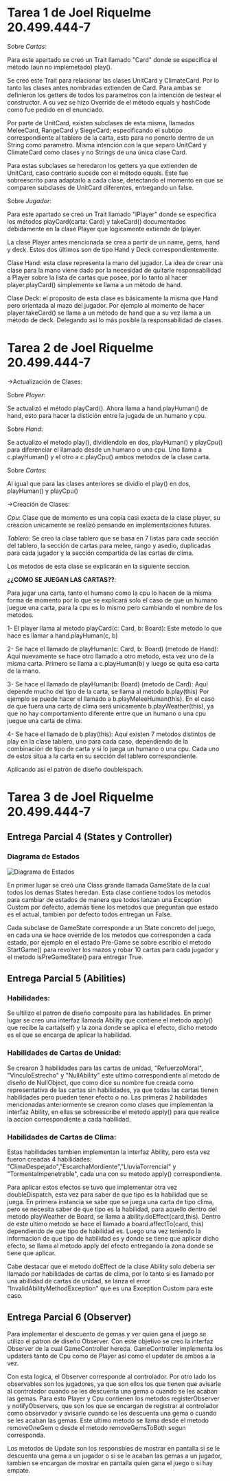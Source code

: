 # Tarea 1 de Joel Riquelme 20.499.444-7

Sobre *Cartas*:

Para este apartado se creó un Trait llamado "Card" donde se especifica el método (aún no implemetado) play().

Se creó este Trait para relacionar las clases UnitCard y ClimateCard. Por lo tanto las clases antes nombradas extienden de Card. 
Para ambas se definieron los getters de todos los parametros con la intención de testear el constructor. A su vez se hizo Override de el método equals y hashCode como fue pedido en el enunciado.

Por parte de UnitCard, existen subclases de esta misma, llamados MeleeCard, RangeCard y SiegeCard; especificando el subtipo correspondiente al tablero de la carta, esto para no ponerlo dentro de un String como parametro. Misma intención con la que separo UnitCard y ClimateCard como clases y no Strings de una única clase Card.

Para estas subclases se heredaron los getters ya que extienden de UnitCard, caso contrario sucede con el método equals. Este fue sobreescrito para adaptarlo a cada clase, detectando el momento en que se comparen subclases de UnitCard diferentes, entregando un false.

Sobre *Jugador*:

Para este apartado se creó un Trait llamado "IPlayer" donde se especifica los métodos playCard(carta: Card) y takeCard() documentados debidamente en la clase Player que logicamente extiende de Iplayer.

La clase Player antes mencionada se crea a partir de un name, gems, hand y deck. Estos dos últimos son de tipo Hand y Deck correspondientemente.

Clase Hand: esta clase representa la mano del jugador. La idea de crear una clase para la mano viene dado por la necesidad de quitarle responsabilidad a Player sobre la lista de cartas que posee, por lo tanto al hacer player.playCard() simplemente se llama a un método de hand.

Clase Deck: el proposito de esta clase es básicamente la misma que Hand pero orientada al mazo del jugador. Por ejemplo al momento de hacer player.takeCard() se llama a un método de hand que a su vez llama a un método de deck. Delegando así lo más posible la responsabilidad de clases.

# Tarea 2 de Joel Riquelme 20.499.444-7

->Actualización de Clases:

Sobre *Player*: 

Se actualizó el método playCard(). Ahora llama a hand.playHuman() de hand, esto para hacer la distición entre la jugada de un humano y cpu.

Sobre *Hand*:

Se actualizo el metodo play(), dividiendolo en dos, playHuman() y playCpu() para diferenciar el llamado desde un humano o una cpu. Uno llama a c.playHuman() y el otro a c.playCpu() ambos metodos de la clase carta.

Sobre *Cartas*:

Al igual que para las clases anteriores se dividio el play() en dos, playHuman() y playCpu()

->Creación de Clases:

*Cpu*: Clase que de momento es una copia casi exacta de la clase player, su creacion unicamente se realizó pensando en implementaciones futuras.

*Tablero*: Se creo la clase tablero que se basa en 7 listas para cada sección del tablero, la sección de cartas para melee, rango y asedio, duplicadas para cada jugador y la sección compartida de las cartas de clima.

Los metodos de esta clase se explicarán en la siguiente seccion.

**¿¿COMO SE JUEGAN LAS CARTAS??**:

Para jugar una carta, tanto el humano como la cpu lo hacen de la misma forma de momento por lo que se explicará solo el caso de que un humano juegue una carta, para la cpu es lo mismo pero cambiando el nombre de los metodos.

1- El player llama al metodo playCard(c: Card, b: Board): 
    Este metodo lo que hace es llamar a hand.playHuman(c, b)

2- Se hace el llamado de playHuman(c: Card, b: Board) (metodo de Hand):
    Aquí nuevamente se hace otro llamado a otro metodo, esta vez uno de la misma carta.
    Primero se llama a c.playHuman(b) y luego se quita esa carta de la mano.

3- Se hace el llamado de playHuman(b: Board) (metodo de Card):
    Aquí depende mucho del tipo de la carta, se llama al metodo b.play<tipo-de-la-carta><Human-o-Cpu>(this)
    Por ejemplo se puede hacer el llamado a b.playMeleeHuman(this).
    En el caso de que fuera una carta de clima será unicamente b.playWeather(this), ya que no hay comportamiento diferente entre que un humano o una cpu juegue una carta de clima.

4- Se hace el llamado de b.play<tipo-de-la-carta><Human-o-Cpu>(this):
    Aquí existen 7 metodos distintos de play en la clase tablero, uno para cada caso, dependiendo de la combinación de tipo de carta y si lo juega un humano o una cpu.
    Cada uno de estos situa a la carta en su sección del tablero correspondiente.

Aplicando así el patrón de diseño doubleispach.


# Tarea 3 de Joel Riquelme 20.499.444-7

## Entrega Parcial 4 (States y Controller)

### Diagrama de Estados

![Diagrama de Estados](../gwen-t-joelriquelme/Diagrama%20de%20Estados.png)

En primer lugar se creó una Class grande llamada GameState de la cual todos los demas States heredan. Esta clase contiene todos los metodos para cambiar de estados de manera que todos lanzan una Exception Custom por defecto, además tiene los metodos que preguntan que estado es el actual, tambien por defecto todos entregan un False.

Cada subclase de GameState corresponde a un State concreto del juego, en cada una se hace override de los metodos que corresponden a cada estado, por ejemplo en el estado Pre-Game se sobre escribio el metodo StartGame() para revolver los mazos y robar 10 cartas para cada jugador y el metodo isPreGameState() para entregar True.

## Entrega Parcial 5 (Abilities)

### Habilidades:

Se ultilizo el patron de diseño composite para las habilidades. En primer lugar se creo una interfaz llamada Ability que contiene el metodo apply() que recibe la carta(self) y la zona donde se aplica el efecto, dicho metodo es el que se encarga de aplicar la habilidad.

### Habilidades de Cartas de Unidad:

Se crearon 3 habilidades para las cartas de unidad, "RefuerzoMoral", "VinculoEstrecho" y "NullAbility" este ultimo correspondiente al metodo de diseño de NullObject, que como dice su nombre fue creada como representativa de las cartas sin habilidades, ya que todas las cartas tienen habilidades pero pueden tener efecto o no.
Las primeras 2 habilidades mencionadas anteriormente se crearon como clases que implementan la interfaz Ability, en ellas se sobreescribe el metodo apply() para que realice la accion correspondiente a cada habilidad. 

### Habilidades de Cartas de Clima:

Estas habilidades tambien implementan la interfaz Ability, pero esta vez fueron creadas 4 habilidades:
"ClimaDespejado","EscarchaMordiente","LluviaTorrencial" y "TormentaImpenetrable", cada una con su metodo apply() correspondiente.

Para aplicar estos efectos se tuvo que implementar otra vez doubleDispatch, esta vez para saber de que tipo es la habilidad que se juega.
En primera instancia se sabe que se juega una carta de tipo clima, pero se necesita saber de que tipo es la habilidad, para aquello dentro del metodo playWeather de Board, se llama a ability.doEffect(card,this). Dentro de este ultimo metodo se hace el llamado a board.affectTo<Melee-Range-Siege-All>(card, this) dependiendo de que tipo de habilidad es. Luego una vez teniendo la informacion de que tipo de habilidad es y donde se tiene que aplicar dicho efecto, se llama al metodo apply del efecto entregando la zona donde se tiene que aplicar.

Cabe destacar que el metodo doEffect de la clase Ability solo deberia ser llamado por habilidades de cartas de clima, por lo tanto si es llamado por una abillidad de cartas de unidad, se lanza el error "InvalidAbilityMethodException" que es una Exception Custom para este caso.
## Entrega Parcial 6 (Observer)

Para implementar el descuento de gemas y ver quien gana el juego se utilizo el patron de diseño Observer.
Con este objetivo se creo la interfaz Observer de la cual GameController hereda. GameController implementa los updaters tanto de Cpu como de Player así como el updater de ambos a la vez.

Con esta logica, el Observer corresponde al controlador. Por otro lado los observables son los jugadores, ya que son ellos los que tienen que avisarle al controlador cuando se les descuenta una gema o cuando se les acaban las gemas.
Para esto Player y Cpu contienen los metodos registerObserver y notifyObservers, que son los que se encargan de registrar al controlador como observador y avisarle cuando se les descuenta una gema o cuando se les acaban las gemas.
Este ultimo metodo se llama desde el metodo removeOneGem o desde el metodo removeGemsToBoth segun corresponda.

Los metodos de Update son los responsbles de mostrar en pantalla si se le descuenta una gema a un jugador o si se le acaban las gemas a un jugador, tambien se encargan de mostrar en pantalla quien gana el juego o si hay empate.









